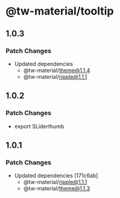 # @tw-material/tooltip

## 1.0.3

### Patch Changes

- Updated dependencies
  - @tw-material/theme@1.1.4
  - @tw-material/ripple@1.1.1

## 1.0.2

### Patch Changes

- export SLiderthumb

## 1.0.1

### Patch Changes

- Updated dependencies [171c6ab]
  - @tw-material/ripple@1.1.1
  - @tw-material/theme@1.1.3
